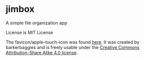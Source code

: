 jimbox
======

A simple file organization app

License is MIT License

The favicon/apple-touch-icon was found [here](http://www.iconarchive.com/show/bag-o-tiles-icons-by-barkerbaggies/J-icon.html). It was created by barkerbaggies and is freely usable under the [Creative Commons Attribution-Share Alike 4.0 license](https://creativecommons.org/licenses/by-sa/4.0/).